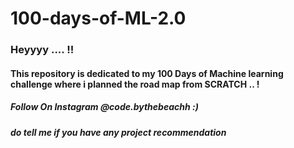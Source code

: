 # 100-days-of-ML-2.0

### Heyyyy .... !!
#### This repository is dedicated to my 100 Days of Machine learning challenge where i planned the road map from SCRATCH .. !
##### Follow On Instagram @code.bythebeachh :) 
##### do tell me if you have any project recommendation


